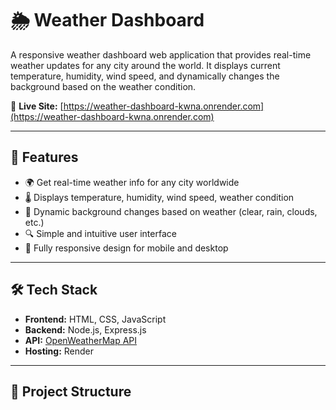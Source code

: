 # 🌦️ Weather Dashboard

A responsive weather dashboard web application that provides real-time weather updates for any city around the world. It displays current temperature, humidity, wind speed, and dynamically changes the background based on the weather condition.

🔗 **Live Site:** [https://weather-dashboard-kwna.onrender.com](https://weather-dashboard-kwna.onrender.com)

---

## 🚀 Features

- 🌍 Get real-time weather info for any city worldwide
- 🌡️ Displays temperature, humidity, wind speed, weather condition
- 🎨 Dynamic background changes based on weather (clear, rain, clouds, etc.)
- 🔍 Simple and intuitive user interface
- 📱 Fully responsive design for mobile and desktop

---

## 🛠️ Tech Stack

- **Frontend:** HTML, CSS, JavaScript
- **Backend:** Node.js, Express.js
- **API:** [OpenWeatherMap API](https://openweathermap.org/)
- **Hosting:** Render

---

## 📁 Project Structure

